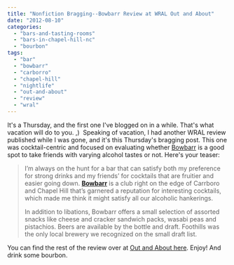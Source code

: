 ```yaml
---
title: "Nonfiction Bragging--Bowbarr Review at WRAL Out and About"
date: "2012-08-10"
categories: 
  - "bars-and-tasting-rooms"
  - "bars-in-chapel-hill-nc"
  - "bourbon"
tags: 
  - "bar"
  - "bowbarr"
  - "carborro"
  - "chapel-hill"
  - "nightlife"
  - "out-and-about"
  - "review"
  - "wral"
---
```


It's a Thursday, and the first one I've blogged on in a while. That's what vacation will do to you. ,)  Speaking of vacation, I had another WRAL review published while I was gone, and it's this Thursday's bragging post. This one was cocktail-centric and focused on evaluating whether [Bowbarr](https://www.facebook.com/pages/Bowbarr/278762103220 "Bowbarr on Facebook") is a good spot to take friends with varying alcohol tastes or not. Here's your teaser:

> I’m always on the hunt for a bar that can satisfy both my preference for strong drinks and my friends’ for cocktails that are fruitier and easier going down. **[Bowbarr](http://www.wral.com/Carrboro/Bar/Bowbarr/8754969/)** is a club right on the edge of Carrboro and Chapel Hill that’s garnered a reputation for interesting cocktails, which made me think it might satisfy all our alcoholic hankerings.
> 
> In addition to libations, Bowbarr offers a small selection of assorted snacks like cheese and cracker sandwich packs, wasabi peas and pistachios. Beers are available by the bottle and draft. Foothills was the only local brewery we recognized on the small draft list.

You can find the rest of the review over at [Out and About here](http://www.wral.com/entertainment/out_and_about/blogpost/11309457/ "Out and About Bowbarr review"). Enjoy! And drink some bourbon.
